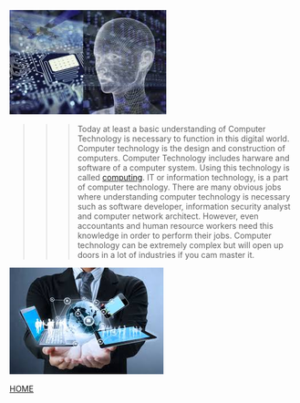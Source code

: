 ![](computer2.jpg)



>>> Today at least a basic understanding of Computer Technology is necessary to function in this digital world. Computer technology is the design and construction of computers. Computer Technology includes harware and software of a computer system. Using this technology is called [computing](http://www.businessdictionary.com/definition/computing.html). IT or information technology, is a part of computer technology. There are many obvious jobs where understanding computer technology is necessary such as software developer, information security analyst and computer network architect. However, even accountants and human resource workers need this knowledge in order to perform their jobs. Computer technology can be extremely complex but will open up doors in a lot of industries if you cam master it. 

![](computer1.jpg)



[HOME](index)
